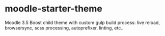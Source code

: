 # moodle-starter-theme
Moodle 3.5 Boost child theme with custom gulp build process: live reload, browsersync, scss processing, autoprefixer, linting, etc..
